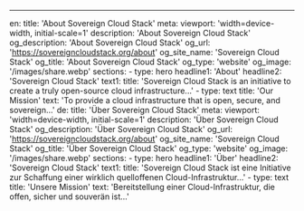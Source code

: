 ---
en:
  title: 'About Sovereign Cloud Stack'
  meta:
    viewport: 'width=device-width, initial-scale=1'
    description: 'About Sovereign Cloud Stack'
    og_description: 'About Sovereign Cloud Stack'
    og_url: 'https://sovereigncloudstack.org/about'
    og_site_name: 'Sovereign Cloud Stack'
    og_title: 'About Sovereign Cloud Stack'
    og_type: 'website'
    og_image: '/images/share.webp'
  sections:
    - type: hero
      headline1: 'About'
      headline2: 'Sovereign Cloud Stack'
      text1:
        title: 'Sovereign Cloud Stack is an initiative to create a truly open-source cloud infrastructure...'
    - type: text
      title: 'Our Mission'
      text: 'To provide a cloud infrastructure that is open, secure, and sovereign...'
de:
  title: 'Über Sovereign Cloud Stack'
  meta:
    viewport: 'width=device-width, initial-scale=1'
    description: 'Über Sovereign Cloud Stack'
    og_description: 'Über Sovereign Cloud Stack'
    og_url: 'https://sovereigncloudstack.org/about'
    og_site_name: 'Sovereign Cloud Stack'
    og_title: 'Über Sovereign Cloud Stack'
    og_type: 'website'
    og_image: '/images/share.webp'
  sections:
    - type: hero
      headline1: 'Über'
      headline2: 'Sovereign Cloud Stack'
      text1:
        title: 'Sovereign Cloud Stack ist eine Initiative zur Schaffung einer wirklich quelloffenen Cloud-Infrastruktur...'
    - type: text
      title: 'Unsere Mission'
      text: 'Bereitstellung einer Cloud-Infrastruktur, die offen, sicher und souverän ist...'
